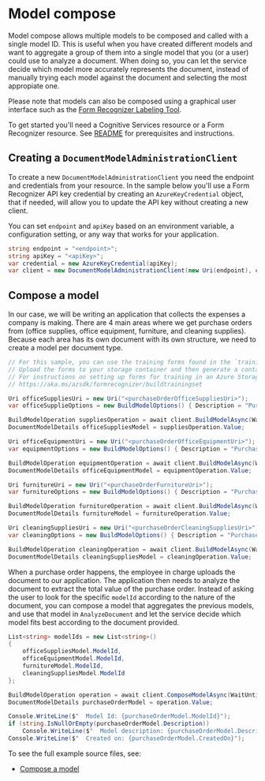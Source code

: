 # Model compose

Model compose allows multiple models to be composed and called with a single model ID. This is useful when you have created different models and want to aggregate a group of them into a single model that you (or a user) could use to analyze a document.
When doing so, you can let the service decide which model more accurately represents the document, instead of manually trying each model against the document and selecting the most appropiate one.

Please note that models can also be composed using a graphical user interface such as the [Form Recognizer Labeling Tool][labeling_tool].

To get started you'll need a Cognitive Services resource or a Form Recognizer resource.  See [README][README] for prerequisites and instructions.

## Creating a `DocumentModelAdministrationClient`

To create a new `DocumentModelAdministrationClient` you need the endpoint and credentials from your resource. In the sample below you'll use a Form Recognizer API key credential by creating an `AzureKeyCredential` object, that if needed, will allow you to update the API key without creating a new client.

You can set `endpoint` and `apiKey` based on an environment variable, a configuration setting, or any way that works for your application.

```C# Snippet:CreateDocumentModelAdministrationClient
string endpoint = "<endpoint>";
string apiKey = "<apiKey>";
var credential = new AzureKeyCredential(apiKey);
var client = new DocumentModelAdministrationClient(new Uri(endpoint), credential);
```

## Compose a model
In our case, we will be writing an application that collects the expenses a company is making. There are 4 main areas where we get purchase orders from (office supplies, office equipment, furniture, and cleaning supplies). Because each area has its own document with its own structure, we need to create a model per document type.

```C# Snippet:FormRecognizerSampleBuildVariousModels
// For this sample, you can use the training forms found in the `trainingFiles` folder.
// Upload the forms to your storage container and then generate a container SAS URL.
// For instructions on setting up forms for training in an Azure Storage Blob Container, see
// https://aka.ms/azsdk/formrecognizer/buildtrainingset

Uri officeSuppliesUri = new Uri("<purchaseOrderOfficeSuppliesUri>");
var officeSupplieOptions = new BuildModelOptions() { Description = "Purchase order - Office supplies" };

BuildModelOperation suppliesOperation = await client.BuildModelAsync(WaitUntil.Completed, officeSuppliesUri, DocumentBuildMode.Template, options: officeSupplieOptions);
DocumentModelDetails officeSuppliesModel = suppliesOperation.Value;

Uri officeEquipmentUri = new Uri("<purchaseOrderOfficeEquipmentUri>");
var equipmentOptions = new BuildModelOptions() { Description = "Purchase order - Office Equipment" };

BuildModelOperation equipmentOperation = await client.BuildModelAsync(WaitUntil.Completed, officeSuppliesUri, DocumentBuildMode.Template, options: equipmentOptions);
DocumentModelDetails officeEquipmentModel = equipmentOperation.Value;

Uri furnitureUri = new Uri("<purchaseOrderFurnitureUri>");
var furnitureOptions = new BuildModelOptions() { Description = "Purchase order - Furniture" };

BuildModelOperation furnitureOperation = await client.BuildModelAsync(WaitUntil.Completed, officeSuppliesUri, DocumentBuildMode.Template, options: equipmentOptions);
DocumentModelDetails furnitureModel = furnitureOperation.Value;

Uri cleaningSuppliesUri = new Uri("<purchaseOrderCleaningSuppliesUri>");
var cleaningOptions = new BuildModelOptions() { Description = "Purchase order - Cleaning Supplies" };

BuildModelOperation cleaningOperation = await client.BuildModelAsync(WaitUntil.Completed, officeSuppliesUri, DocumentBuildMode.Template, options: equipmentOptions);
DocumentModelDetails cleaningSuppliesModel = cleaningOperation.Value;
```

When a purchase order happens, the employee in charge uploads the document to our application. The application then needs to analyze the document to extract the total value of the purchase order. Instead of asking the user to look for the specific `modelId` according to the nature of the document, you can compose a model that aggregates the previous models, and use that model in `AnalyzeDocument` and let the service decide which model fits best according to the document provided.

```C# Snippet:FormRecognizerSampleComposeModel
List<string> modelIds = new List<string>()
{
    officeSuppliesModel.ModelId,
    officeEquipmentModel.ModelId,
    furnitureModel.ModelId,
    cleaningSuppliesModel.ModelId
};

BuildModelOperation operation = await client.ComposeModelAsync(WaitUntil.Completed, modelIds, description: "Composed Purchase order");
DocumentModelDetails purchaseOrderModel = operation.Value;

Console.WriteLine($"  Model Id: {purchaseOrderModel.ModelId}");
if (string.IsNullOrEmpty(purchaseOrderModel.Description))
    Console.WriteLine($"  Model description: {purchaseOrderModel.Description}");
Console.WriteLine($"  Created on: {purchaseOrderModel.CreatedOn}");
```

To see the full example source files, see:
* [Compose a model](https://github.com/Azure/azure-sdk-for-net/blob/main/sdk/formrecognizer/Azure.AI.FormRecognizer/tests/samples/Sample_ComposeModelAsync.cs)

[README]: https://github.com/Azure/azure-sdk-for-net/tree/main/sdk/formrecognizer/Azure.AI.FormRecognizer#getting-started
[labeling_tool]: https://aka.ms/azsdk/formrecognizer/labelingtool
